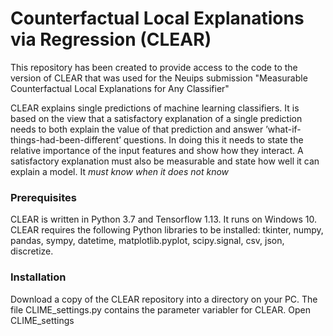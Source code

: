 # Counterfactual Local Explanations via Regression (CLEAR)

This repository has been created to provide access to the code to the version of CLEAR that was used for the Neuips submission
"Measurable Counterfactual Local Explanations for Any Classifier"

CLEAR explains single predictions of machine learning classifiers. It is based on the view that a satisfactory explanation of a single prediction needs to both
explain the value of that prediction and answer ’what-if-things-had-been-different’ questions. In doing this it needs to state the relative importance of the input features and show how they interact. A
satisfactory explanation must also be measurable and state how well it can explain a model. It *must know when it does not know*

### Prerequisites

CLEAR is written in Python 3.7 and Tensorflow 1.13. It runs on Windows 10. CLEAR requires the following Python libraries to be installed:
tkinter, numpy, pandas, sympy, datetime, matplotlib.pyplot, scipy.signal, csv, json, discretize.

### Installation

Download a copy of the CLEAR repository into a directory on your PC. The file CLIME_settings.py contains the parameter variabler for CLEAR. Open CLIME_settings 




